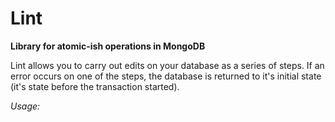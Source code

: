 # Lint
<b>Library for atomic-ish operations in MongoDB</b>

<p>
  Lint allows you to carry out edits on your database as a series of steps. If an error occurs on one of the steps, the database is returned to it's initial state (it's state before the transaction started). 
</p>

<i>Usage:</i>
